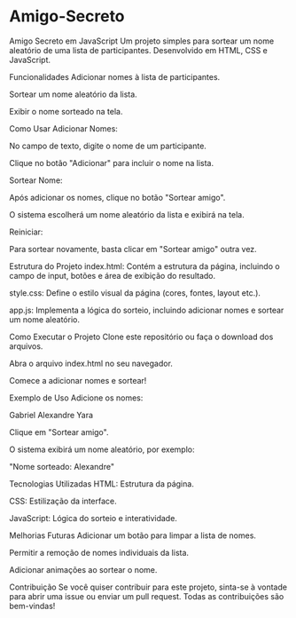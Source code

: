# Amigo-Secreto
Amigo Secreto em JavaScript
Um projeto simples para sortear um nome aleatório de uma lista de participantes. Desenvolvido em HTML, CSS e JavaScript.

Funcionalidades
Adicionar nomes à lista de participantes.

Sortear um nome aleatório da lista.

Exibir o nome sorteado na tela.

Como Usar
Adicionar Nomes:

No campo de texto, digite o nome de um participante.

Clique no botão "Adicionar" para incluir o nome na lista.

Sortear Nome:

Após adicionar os nomes, clique no botão "Sortear amigo".

O sistema escolherá um nome aleatório da lista e exibirá na tela.

Reiniciar:

Para sortear novamente, basta clicar em "Sortear amigo" outra vez.

Estrutura do Projeto
index.html: Contém a estrutura da página, incluindo o campo de input, botões e área de exibição do resultado.

style.css: Define o estilo visual da página (cores, fontes, layout etc.).

app.js: Implementa a lógica do sorteio, incluindo adicionar nomes e sortear um nome aleatório.

Como Executar o Projeto
Clone este repositório ou faça o download dos arquivos.

Abra o arquivo index.html no seu navegador.

Comece a adicionar nomes e sortear!

Exemplo de Uso
Adicione os nomes:

Gabriel
Alexandre
Yara

Clique em "Sortear amigo".

O sistema exibirá um nome aleatório, por exemplo:

"Nome sorteado: Alexandre"

Tecnologias Utilizadas
HTML: Estrutura da página.

CSS: Estilização da interface.

JavaScript: Lógica do sorteio e interatividade.

Melhorias Futuras
Adicionar um botão para limpar a lista de nomes.

Permitir a remoção de nomes individuais da lista.

Adicionar animações ao sortear o nome.

Contribuição
Se você quiser contribuir para este projeto, sinta-se à vontade para abrir uma issue ou enviar um pull request. Todas as contribuições são bem-vindas!
